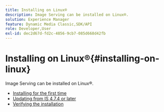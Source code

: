 ```yaml
---
title: Installing on Linux®
description: Image Serving can be installed on Linux®.
solution: Experience Manager
feature: Dynamic Media Classic,SDK/API
role: Developer,User
exl-id: dec2d67d-fd2c-4856-9cb7-085d668d42fb
---
```

# Installing on Linux®{#installing-on-linux}

Image Serving can be installed on Linux®.

* [Installing for the first time](t-first-install-lin.md)
* [Updating from IS 4.7.4 or later](t-update-lin.md)
* [Verifying the installation](t-verify-install-lin.md)
